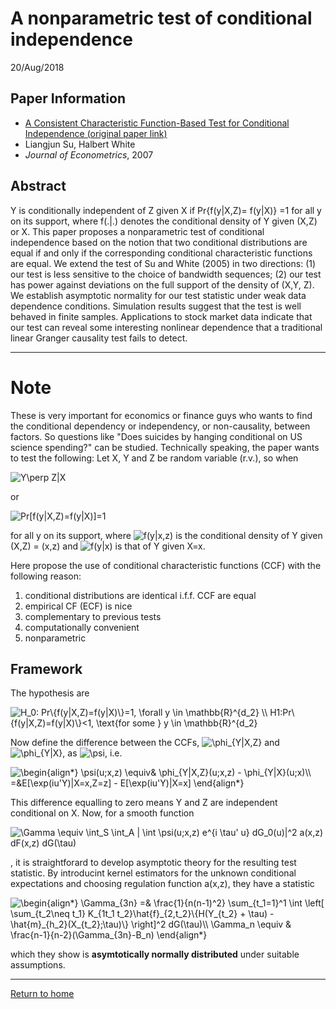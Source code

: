 # A nonparametric test of conditional independence
20/Aug/2018

## Paper Information
- [A Consistent Characteristic Function-Based Test for Conditional Independence (original paper link)](https://www.sciencedirect.com/science/article/pii/S0304407606002375)
- Liangjun Su, Halbert White
- _Journal of Econometrics_, 2007

## Abstract
Y is conditionally independent of Z given X if Pr{f(y|X,Z)= f(y|X)} =1 for all y on its support,
where f(.|.) denotes the conditional density of Y given (X,Z) or X. This paper proposes a nonparametric test of conditional independence based on the notion that two conditional distributions are equal if and only if the corresponding conditional characteristic functions are equal. We extend the test of Su and White (2005) in two directions: (1) our test is less sensitive to the choice of bandwidth sequences; (2) our test has power against deviations on the full support of the density of (X,Y, Z). We establish asymptotic normality for our test statistic under weak data dependence conditions. Simulation results suggest that the test is well behaved in finite samples. Applications to stock market data indicate that our test can reveal some interesting nonlinear dependence that a traditional linear Granger causality test fails to detect.

---

# Note
These is very important for economics or finance guys who wants to find the conditional dependency or independency, or non-causality, between factors. So questions like "Does suicides by hanging conditional on US science spending?" can be studied.
Technically speaking, the paper wants to test the following: Let X, Y and Z be random variable (r.v.), so when 

<img src="https://latex.codecogs.com/gif.latex?Y\perp&space;Z|X" title="Y\perp Z|X" />

or 

<img src="https://latex.codecogs.com/gif.latex?Pr[f(y|X,Z)=f(y|X)]=1" title="Pr[f(y|X,Z)=f(y|X)]=1" />

for all y on its support, where <img src="https://latex.codecogs.com/gif.latex?\inline&space;f(y|x,z)" title="f(y|x,z)" /> is the conditional density of Y given (X,Z) = (x,z) and <img src="https://latex.codecogs.com/gif.latex?\inline&space;f(y|x)" title="f(y|x)" /> is that of Y given X=x.

Here propose the use of conditional characteristic functions (CCF) with the following reason:
1. conditional distributions are identical i.f.f. CCF are equal
2. empirical CF (ECF) is nice
3. complementary to previous tests
4. computationally convenient
5. nonparametric


## Framework
The hypothesis are

<img src="https://latex.codecogs.com/gif.latex?\inline&space;H_0:&space;Pr\{f(y|X,Z)=f(y|X)\}=1,&space;\forall&space;y&space;\in&space;\mathbb{R}^{d_2}&space;\\&space;H1:Pr\{f(y|X,Z)=f(y|X)\}<1,&space;\text{for&space;some&space;}&space;y&space;\in&space;\mathbb{R}^{d_2}" title="H_0: Pr\{f(y|X,Z)=f(y|X)\}=1, \forall y \in \mathbb{R}^{d_2} \\ H1:Pr\{f(y|X,Z)=f(y|X)\}<1, \text{for some } y \in \mathbb{R}^{d_2}" />

Now define the difference between the CCFs, <img src="https://latex.codecogs.com/gif.latex?\inline&space;\phi_{Y|X,Z}" title="\phi_{Y|X,Z}" /> and <img src="https://latex.codecogs.com/gif.latex?\inline&space;\phi_{Y|X}" title="\phi_{Y|X}" />, as <img src="https://latex.codecogs.com/gif.latex?\inline&space;\psi" title="\psi" />, i.e.

<img src="https://latex.codecogs.com/gif.latex?\inline&space;\begin{align*}&space;\psi(u;x,z)&space;\equiv&&space;\phi_{Y|X,Z}(u;x,z)&space;-&space;\phi_{Y|X}(u;x)\\&space;=&E[\exp(iu'Y)|X=x,Z=z]&space;-&space;E[\exp(iu'Y)|X=x]&space;\end{align*}" title="\begin{align*} \psi(u;x,z) \equiv& \phi_{Y|X,Z}(u;x,z) - \phi_{Y|X}(u;x)\\ =&E[\exp(iu'Y)|X=x,Z=z] - E[\exp(iu'Y)|X=x] \end{align*}" />

This difference equalling to zero means Y and Z are independent conditional on X. Now, for a smooth function

<img src="https://latex.codecogs.com/gif.latex?\inline&space;\Gamma&space;\equiv&space;\int_S&space;\int_A&space;|&space;\int&space;\psi(u;x,z)&space;e^{i&space;\tau'&space;u}&space;dG_0(u)|^2&space;a(x,z)&space;dF(x,z)&space;dG(\tau)" title="\Gamma \equiv \int_S \int_A | \int \psi(u;x,z) e^{i \tau' u} dG_0(u)|^2 a(x,z) dF(x,z) dG(\tau)" />

, it is straightforard to develop asymptotic theory for the resulting test statistic. By introducint kernel estimators for the unknown conditional expectations and choosing regulation function a(x,z), they have a statistic

<img src="https://latex.codecogs.com/gif.latex?\begin{align*}&space;\Gamma_{3n}&space;=&&space;\frac{1}{n(n-1)^2}&space;\sum_{t_1=1}^1&space;\int&space;\left[&space;\sum_{t_2\neq&space;t_1}&space;K_{1t_1&space;t_2}\hat{f}_{2,t_2}\{H(Y_{t_2}&space;&plus;&space;\tau)&space;-&space;\hat{m}_{h_2}(X_{t_2};\tau)\}&space;\right]^2&space;dG(\tau)\\&space;\Gamma_n&space;\equiv&space;&&space;\frac{n-1}{n-2}(\Gamma_{3n}-B_n)&space;\end{align*}" title="\begin{align*} \Gamma_{3n} =& \frac{1}{n(n-1)^2} \sum_{t_1=1}^1 \int \left[ \sum_{t_2\neq t_1} K_{1t_1 t_2}\hat{f}_{2,t_2}\{H(Y_{t_2} + \tau) - \hat{m}_{h_2}(X_{t_2};\tau)\} \right]^2 dG(\tau)\\ \Gamma_n \equiv & \frac{n-1}{n-2}(\Gamma_{3n}-B_n) \end{align*}" />

which they show is **asymtotically normally distributed** under suitable assumptions.

---
[Return to home](../README.md)
